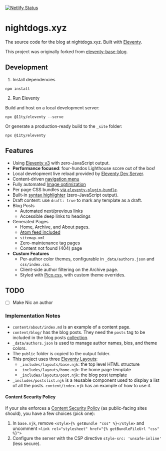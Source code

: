 [![Netlify Status](https://api.netlify.com/api/v1/badges/9b93ae7e-e489-4786-b348-7f45b2325627/deploy-status)](https://app.netlify.com/projects/nightdogs/deploys)

# nightdogs.xyz

The source code for the blog at nightdogs.xyz. Built with [Eleventy](https://www.11ty.dev/).

This project was originally forked from [eleventy-base-blog](https://github.com/11ty/eleventy-base-blog).

## Development

1. Install dependencies

```
npm install
```

2. Run Eleventy

Build and host on a local development server:

```
npx @11ty/eleventy --serve
```

Or generate a production-ready build to the `_site` folder:

```
npx @11ty/eleventy
```

## Features

- Using [Eleventy v3](https://github.com/11ty/eleventy/releases/tag/v3.0.0) with zero-JavaScript output.
- **Performance focused**: four-hundos Lighthouse score out of the box!
- Local development live reload provided by [Eleventy Dev Server](https://www.11ty.dev/docs/dev-server/).
- Content-driven [navigation menu](https://www.11ty.dev/docs/plugins/navigation/)
- Fully automated [Image optimization](https://www.11ty.dev/docs/plugins/image/)
- Per page CSS bundles [via `eleventy-plugin-bundle`](https://github.com/11ty/eleventy-plugin-bundle).
- Built-in [syntax highlighter](https://www.11ty.dev/docs/plugins/syntaxhighlight/) (zero-JavaScript output).
- Draft content: use `draft: true` to mark any template as a draft.
- Blog Posts
  - Automated next/previous links
  - Accessible deep links to headings
- Generated Pages
  - Home, Archive, and About pages.
  - [Atom feed included](https://www.11ty.dev/docs/plugins/rss/)
  - `sitemap.xml`
  - Zero-maintenance tag pages
  - Content not found (404) page
- **Custom Features**
  - Per-author color themes, configurable in `_data/authors.json` and `css/index.css`.
  - Client-side author filtering on the Archive page.
  - Styled with [Pico.css](https://picocss.com/), with custom theme overrides.

## TODO

- [ ] Make Nic an author

### Implementation Notes

- `content/about/index.md` is an example of a content page.
- `content/blog/` has the blog posts. They need the `posts` tag to be included in the blog posts [collection](https://www.11ty.dev/docs/collections/).
- `_data/authors.json` is used to manage author names, bios, and theme colors.
- The `public` folder is copied to the output folder.
- This project uses three [Eleventy Layouts](https://www.11ty.dev/docs/layouts/):
  - `_includes/layouts/base.njk`: the top level HTML structure
  - `_includes/layouts/home.njk`: the home page template
  - `_includes/layouts/post.njk`: the blog post template
- `_includes/postslist.njk` is a reusable component used to display a list of all the posts. `content/index.njk` has an example of how to use it.

#### Content Security Policy

If your site enforces a [Content Security Policy](https://developer.mozilla.org/en-US/docs/Web/HTTP/CSP) (as public-facing sites should), you have a few choices (pick one):

1. In `base.njk`, remove `<style>{% getBundle "css" %}</style>` and uncomment `<link rel="stylesheet" href="{% getBundleFileUrl "css" %}">`
2. Configure the server with the CSP directive `style-src: 'unsafe-inline'` (less secure).
